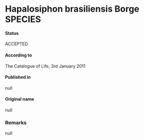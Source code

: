 # Hapalosiphon brasiliensis Borge SPECIES

#### Status
ACCEPTED

#### According to
The Catalogue of Life, 3rd January 2011

#### Published in
null

#### Original name
null

### Remarks
null